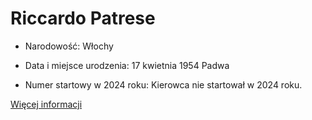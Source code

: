 # Riccardo Patrese

+ Narodowość: Włochy

+ Data i miejsce urodzenia: 17 kwietnia 1954 Padwa

+ Numer startowy w 2024 roku: Kierowca nie startował w 2024 roku.

[Więcej informacji](https://pl.wikipedia.org/wiki/Riccardo_Patrese)

